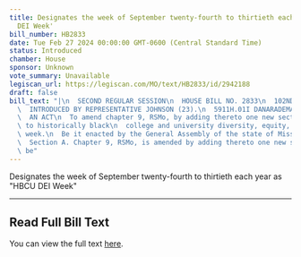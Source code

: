 ```yaml
---
title: Designates the week of September twenty-fourth to thirtieth each year as 'HBCU
  DEI Week'
bill_number: HB2833
date: Tue Feb 27 2024 00:00:00 GMT-0600 (Central Standard Time)
status: Introduced
chamber: House
sponsor: Unknown
vote_summary: Unavailable
legiscan_url: https://legiscan.com/MO/text/HB2833/id/2942188
draft: false
bill_text: "|\n  SECOND REGULAR SESSION\n  HOUSE BILL NO. 2833\n  102ND GENERAL ASSEMBLY\n\
  \  INTRODUCED BY REPRESENTATIVE JOHNSON (23).\n  5911H.01I DANARADEMANMILLER,ChiefClerk\n\
  \  AN ACT\n  To amend chapter 9, RSMo, by adding thereto one new section relating\
  \ to historically black\n  college and university diversity, equity, and inclusion\
  \ week.\n  Be it enacted by the General Assembly of the state of Missouri, as follows:\n\
  \  Section A. Chapter 9, RSMo, is amended by adding thereto one new section, to\
  \ be"
---
```

Designates the week of September twenty-fourth to thirtieth each year as "HBCU DEI Week"

---

## Read Full Bill Text

You can view the full text [here](https://legiscan.com/MO/text/HB2833/id/2942188).
